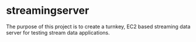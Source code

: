 # streamingserver
The purpose of this project is to create a turnkey, EC2 based streaming data server for testing stream data applications.

